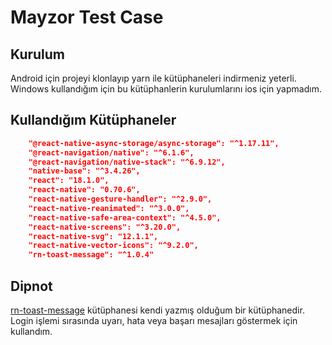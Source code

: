 # Mayzor Test Case

## Kurulum

Android için projeyi klonlayıp yarn ile kütüphaneleri indirmeniz yeterli. Windows kullandığım için bu kütüphanlerin kurulumlarını ios için yapmadım.

## Kullandığım Kütüphaneler

```json
    "@react-native-async-storage/async-storage": "^1.17.11",
    "@react-navigation/native": "^6.1.6",
    "@react-navigation/native-stack": "^6.9.12",
    "native-base": "^3.4.26",
    "react": "18.1.0",
    "react-native": "0.70.6",
    "react-native-gesture-handler": "^2.9.0",
    "react-native-reanimated": "^3.0.0",
    "react-native-safe-area-context": "^4.5.0",
    "react-native-screens": "^3.20.0",
    "react-native-svg": "12.1.1",
    "react-native-vector-icons": "^9.2.0",
    "rn-toast-message": "^1.0.4"
```

## Dipnot

[rn-toast-message](https://www.npmjs.com/package/rn-toast-message) kütüphanesi kendi yazmış olduğum bir kütüphanedir. Login işlemi sırasında uyarı, hata veya başarı mesajları göstermek için kullandım.
